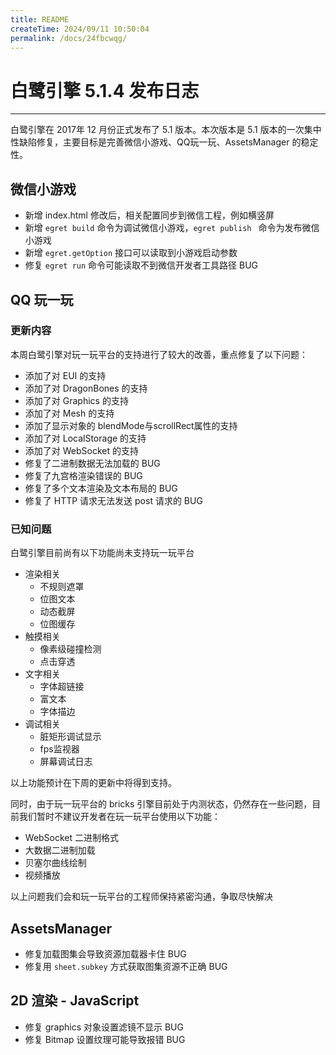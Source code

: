 ```yaml
---
title: README
createTime: 2024/09/11 10:50:04
permalink: /docs/24fbcwqg/
---
```

# 白鹭引擎 5.1.4 发布日志

---

白鹭引擎在 2017年 12 月份正式发布了 5.1 版本。本次版本是 5.1 版本的一次集中性缺陷修复，主要目标是完善微信小游戏、QQ玩一玩、AssetsManager 的稳定性。

## 微信小游戏

* 新增 index.html 修改后，相关配置同步到微信工程，例如横竖屏
* 新增 ```egret build``` 命令为调试微信小游戏，```egret publish ``` 命令为发布微信小游戏
* 新增 ```egret.getOption``` 接口可以读取到小游戏启动参数
* 修复 ```egret run``` 命令可能读取不到微信开发者工具路径 BUG

## QQ 玩一玩

### 更新内容

本周白鹭引擎对玩一玩平台的支持进行了较大的改善，重点修复了以下问题：

* 添加了对 EUI 的支持
* 添加了对 DragonBones 的支持
* 添加了对 Graphics 的支持
* 添加了对 Mesh 的支持
* 添加了显示对象的 blendMode与scrollRect属性的支持
* 添加了对 LocalStorage 的支持
* 添加了对 WebSocket 的支持
* 修复了二进制数据无法加载的 BUG
* 修复了九宫格渲染错误的 BUG
* 修复了多个文本渲染及文本布局的 BUG
* 修复了 HTTP 请求无法发送 post 请求的 BUG

### 已知问题

白鹭引擎目前尚有以下功能尚未支持玩一玩平台

* 渲染相关
    * 不规则遮罩
    * 位图文本
    * 动态截屏
    * 位图缓存
* 触摸相关
    * 像素级碰撞检测
    * 点击穿透
* 文字相关
    * 字体超链接
    * 富文本
    * 字体描边
* 调试相关
    * 脏矩形调试显示
    * fps监视器
    * 屏幕调试日志

以上功能预计在下周的更新中将得到支持。

同时，由于玩一玩平台的 bricks 引擎目前处于内测状态，仍然存在一些问题，目前我们暂时不建议开发者在玩一玩平台使用以下功能：

* WebSocket 二进制格式
* 大数据二进制加载
* 贝塞尔曲线绘制
* 视频播放

以上问题我们会和玩一玩平台的工程师保持紧密沟通，争取尽快解决

## AssetsManager

* 修复加载图集会导致资源加载器卡住 BUG
* 修复用 ```sheet.subkey``` 方式获取图集资源不正确 BUG

## 2D 渲染 - JavaScript

* 修复 graphics 对象设置滤镜不显示 BUG
* 修复 Bitmap 设置纹理可能导致报错 BUG
